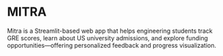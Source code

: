 # MITRA
Mitra is a Streamlit-based web app that helps engineering students track GRE scores, learn about US university admissions, and explore funding opportunities—offering personalized feedback and progress visualization.
